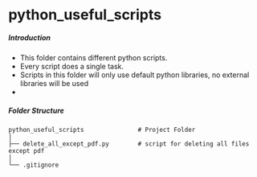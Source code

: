 # python_useful_scripts
##### Introduction

- This folder contains different python scripts.
- Every script does a single task.
- Scripts in this folder will only use default python libraries, no external libraries will be used
- 

##### Folder Structure

``` plaintext
python_useful_scripts               # Project Folder
│
├── delete_all_except_pdf.py        # script for deleting all files except pdf
│
└── .gitignore
```



